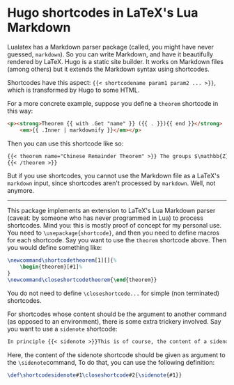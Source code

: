 # Hugo shortcodes in LaTeX's Lua Markdown

Lualatex has a Markdown parser package (called, you might have never guessed, `markdown`). So you can write Markdown, and have it beautifully rendered by LaTeX. Hugo is a static site builder. It works on Markdown files (among others) but it extends the Markdown syntax using shortcodes.

Shortcodes have this aspect: `{{< shortcodename param1 param2 ... >}}`, which is transformed by Hugo to some HTML. 

For a more concrete example, suppose you define a `theorem` shortcode in this way: 

```html
<p><strong>Theorem {{ with .Get "name" }} ({{ . }}){{ end }}</strong>
    <em>{{ .Inner | markdownify }}</em></p>

```

Then you can use this shortcode like so:

```markdown
{{< theorem name="Chinese Remainder Theorem" >}} The groups $\mathbb{Z}/(ab)$ and $\mathbb{Z}/(a)\times \mathbb{Z}/(b)$ are isomorphic if and only if $\gcd(a,b)=1$.
{{< /theorem >}}
```

But if you use shortcodes, you cannot use the Markdown file as a LaTeX's `markdown`  input, since shortcodes aren't processed by `markdown`. Well, not anymore.

---

This package implements an extension to LaTeX's Lua Markdown parser (caveat: by someone who has never programmed in Lua) to process shortcodes. Mind you: this is mostly proof of concept for my personal use. You need to `\usepackage{shortcode}`, and then you need to define macros for each shortcode. Say you want to use the `theorem` shortcode above. Then you would define something like:

```tex
\newcommand\shortcodetheorem[1][]{%
	\begin{theorem}[#1]%
}
\newcommand\closeshortcodetheorem{\end{theorem}}
```

You do not need to define `\closeshortcode...` for simple (non terminated) shortcodes.

For shortcodes whose content should be the argument to another command (as opposed to an environment), there is some extra trickery involved. Say you want to use a `sidenote` shortcode:

````markdown
In principle {{< sidenote >}}This is of course, the content of a sidenote{{< /sidenote >}} you should be able to manipulate the contents of...
````

Here, the content of the sidenote shortcode should be given as argument to the `\sidenote`command, To do that, you can use the following definition:

```latex
\def\shortcodesidenote#1\closeshortcode#2{\sidenote{#1}}
```

